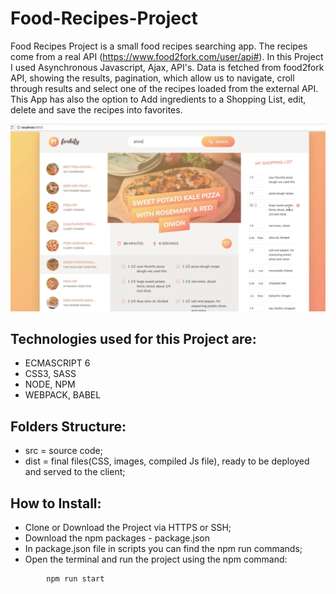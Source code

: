 # Food-Recipes-Project
Food Recipes Project is a small food recipes searching app. The recipes come from a real API (https://www.food2fork.com/user/api#). In this Project I used Asynchronous Javascript, Ajax, API's. Data is fetched from food2fork API, showing the results, pagination, which allow us to navigate, croll through results and select one of the recipes loaded from the external API. 
This App has also the option to Add ingredients to a Shopping List, edit, delete and save the recipes into favorites. 

<p align="center">
  <img src="https://raw.githubusercontent.com/Portfolio-Projects/Food-Recipes-Project/master/dist/img/fr.png">
</p>

## Technologies used for this Project are:
- ECMASCRIPT 6
- CSS3, SASS
- NODE, NPM
- WEBPACK, BABEL

## Folders Structure:
- src = source code;
- dist = final files(CSS, images, compiled Js file), ready to be deployed and served to the client;

## How to Install: 
- Clone or Download the Project via HTTPS or SSH;
- Download the npm packages - package.json
- In package.json file in scripts you can find the npm run commands;
- Open the terminal and run the project using the npm command:
```
        npm run start
```
